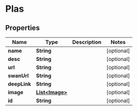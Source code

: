 

# Plas


## Properties

Name | Type | Description | Notes
------------ | ------------- | ------------- | -------------
**name** | **String** |  |  [optional]
**desc** | **String** |  |  [optional]
**url** | **String** |  |  [optional]
**swanUrl** | **String** |  |  [optional]
**deepLink** | **String** |  |  [optional]
**image** | [**List&lt;Image&gt;**](Image.md) |  |  [optional]
**id** | **String** |  |  [optional]




